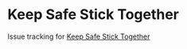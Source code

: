# Keep Safe Stick Together

Issue tracking for [Keep Safe Stick Together](keepsafesticktogether.com)

